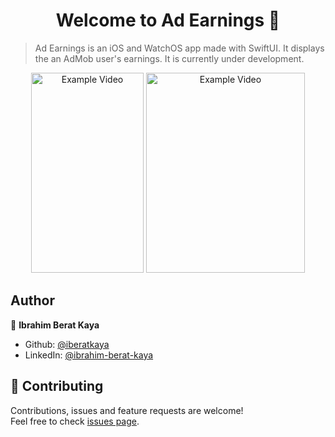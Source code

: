 <h1 align="center">Welcome to Ad Earnings 👋</h1>

> Ad Earnings is an iOS and WatchOS app made with SwiftUI. It displays the an AdMob user's earnings. It is currently under development.

<p align="center">
    <img alt="Example Video" src="https://raw.githubusercontent.com/iberatkaya/adearnings/master/screenshots/1.gif" width="180" height="320">
    <img alt="Example Video" src="https://raw.githubusercontent.com/iberatkaya/adearnings/master/screenshots/2.gif" width="254" height="320">
</p>

## Author

👤 **Ibrahim Berat Kaya**

- Github: [@iberatkaya](https://github.com/iberatkaya)
- LinkedIn: [@ibrahim-berat-kaya](https://linkedin.com/in/ibrahim-berat-kaya)

## 🤝 Contributing

Contributions, issues and feature requests are welcome!<br />Feel free to check [issues page](https://github.com/iberatkaya/ad-earnings/issues).
